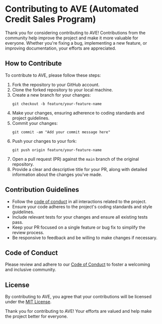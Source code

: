 # Contributing to AVE (Automated Credit Sales Program)

Thank you for considering contributing to AVE! Contributions from the community help improve the project and make it more valuable for everyone. Whether you're fixing a bug, implementing a new feature, or improving documentation, your efforts are appreciated.

## How to Contribute

To contribute to AVE, please follow these steps:

1. Fork the repository to your GitHub account.
2. Clone the forked repository to your local machine.
3. Create a new branch for your changes:
   ```
   git checkout -b feature/your-feature-name
   ```
4. Make your changes, ensuring adherence to coding standards and project guidelines.
5. Commit your changes:
   ```
   git commit -am "Add your commit message here"
   ```
6. Push your changes to your fork:
   ```
   git push origin feature/your-feature-name
   ```
7. Open a pull request (PR) against the `main` branch of the original repository.
8. Provide a clear and descriptive title for your PR, along with detailed information about the changes you've made.

## Contribution Guidelines

- Follow the [code of conduct](CODE_OF_CONDUCT.md) in all interactions related to the project.
- Ensure your code adheres to the project's coding standards and style guidelines.
- Include relevant tests for your changes and ensure all existing tests pass.
- Keep your PR focused on a single feature or bug fix to simplify the review process.
- Be responsive to feedback and be willing to make changes if necessary.

## Code of Conduct

Please review and adhere to our [Code of Conduct](CODE_OF_CONDUCT.md) to foster a welcoming and inclusive community.

## License

By contributing to AVE, you agree that your contributions will be licensed under the [MIT License](LICENSE).

Thank you for contributing to AVE! Your efforts are valued and help make the project better for everyone.
